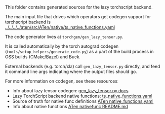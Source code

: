 This folder contains generated sources for the lazy torchscript backend.

The main input file that drives which operators get codegen support for torchscript backend is
[../../../../aten/src/ATen/native/ts_native_functions.yaml](../../../../aten/src/ATen/native/ts_native_functions.yaml)

The code generator lives at `torchgen/gen_lazy_tensor.py`.

It is called automatically by the torch autograd codegen (`tools/setup_helpers/generate_code.py`)
as a part of the build process in OSS builds (CMake/Bazel) and Buck.

External backends (e.g. torch/xla) call `gen_lazy_tensor.py` directly,
and feed it command line args indicating where the output files should go.

For more information on codegen, see these resources:
* Info about lazy tensor codegen: [gen_lazy_tensor.py docs](../../../../torchgen/gen_lazy_tensor.py)
* Lazy TorchScript backend native functions: [ts_native_functions.yaml](../../../../aten/src/ATen/native/ts_native_functions.yaml)
* Source of truth for native func definitions [ATen native_functions.yaml](../../../../aten/src/ATen/native/native_functions.yaml)
* Info about native functions [ATen nativefunc README.md](../../../../aten/src/ATen/native/README.md)

